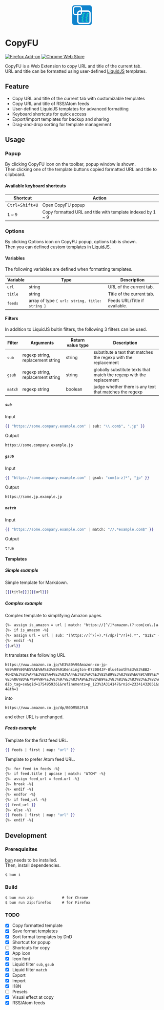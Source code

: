<p align="center">
  <picture style="vertical-align: bottom;">
    <img src="./src/assets/icon.png" height="64">
  </picture>
</p>

# CopyFU

[![Firefox Add-on](https://img.shields.io/amo/v/copyfu?style=for-the-badge)](https://addons.mozilla.org/ja/firefox/addon/copyfu/)
[![Chrome Web Store](https://img.shields.io/chrome-web-store/v/egakkoaaohhnfppfhccbklamlcdfabff?style=for-the-badge&color=blue)](https://chromewebstore.google.com/detail/copyfu/egakkoaaohhnfppfhccbklamlcdfabff)

CopyFU is a Web Extension to copy URL and title of the current tab.  
URL and title can be formatted using user-defined [LiquidJS](https://liquidjs.com) templates.

## Feature

- Copy URL and title of the current tab with customizable templates
- Copy URL and title of RSS/Atom feeds
- User-defined LiquidJS templates for advanced formatting
- Keyboard shortcuts for quick access
- Export/import templates for backup and sharing
- Drag-and-drop sorting for template management

## Usage

### Popup

By clicking CopyFU icon on the toolbar, popup window is shown.  
Then clicking one of the template buttons copied formatted URL and title to clipboard.

#### Available keyboard shortcuts

| Shortcut                    | Action                                                      |
| ---                         | ---                                                         |
| <kbd>Ctrl+Shift+U</kbd>     | Open CopyFU popup                                           |
| <kbd>1</kbd> ~ <kbd>9</kbd> | Copy formatted URL and title with template indexed by 1 ~ 9 |

### Options

By clicking Options icon on CopyFU popup, options tab is shown.  
Then you can defined custom templates in [LiquidJS](https://liquidjs.com).

#### Variables

The following variables are defined when formatting templates.

| Variable | Type                                           | Description                   |
| ---      | ---                                            | ---                           |
| `url`    | string                                         | URL of the current tab.       |
| `title`  | string                                         | Title of the current tab.     |
| `feeds`  | array of type `{ url: string, title: string }` | Feeds URL/Title if available. |

#### Filters

In addition to LiquidJS bultin filters, the following 3 filters can be used.

| Filter  | Arguments                         | Return value type | Description                                                          |
| ---     | ---                               | ---               | ---                                                                  |
| `sub`   | regexp string, replacement string | string            | substitute a text that matches the regexp with the replacement       |
| `gsub`  | regexp string, replacement string | string            | globally substitute texts that match the regexp with the replacement |
| `match` | regexp string                     | boolean           | judge whether there is any text that matches the regexp              |

##### `sub`

Input

```mustache
{{ "https://some.company.example.com" | sub: "\\.com$", ".jp" }}
```

Output

```
https://some.company.example.jp
```

##### `gsub`

Input

```mustache
{{ "https://some.company.example.com" | gsub: "com[a-z]*", "jp" }}
```

Output

```
https://some.jp.example.jp
```

##### `match`

Input

```mustache
{{ "https://some.company.example.com" | match: "//.*example.com$" }}
```

Output

```
true
```

#### Templates

##### Simple example

Simple template for Markdown.

```mustache
[{{title}}]({{url}})
```

##### Complex example

Complex template to simplifying Amazon pages.

```mustache
{%- assign is_amazon = url | match: "https://[^/]*amazon.(?:com|co\.[a-z]{2})/" -%}
{%- if is_amazon -%}
{%- assign url = url | sub: "(https://[^/]+).*(/dp/[^/?]+).*", "$1$2" -%}
{%- endif -%}
{{url}}
```

It translates the following URL

```
https://www.amazon.co.jp/%E3%80%90Amazon-co-jp-%E9%99%90%E5%AE%9A%E3%80%91Kensington-K72084JP-Bluetooth%E3%83%BB2-4GHz%E3%83%AF%E3%82%A4%E3%83%A4%E3%83%AC%E3%82%B9%E3%83%BB%E6%9C%89%E7%B7%9A%E6%8E%A5%E7%B6%9A%E5%AF%BE%E5%BF%9C-%E5%86%8D%E7%94%9F%E3%83%97%E3%83%A9%E3%82%B9%E3%83%81%E3%83%83%E3%82%AF%E4%BD%BF%E7%94%A8/dp/B0DM5BJFLR/ref=sr_1_4?dib_tag=se&qid=1754959361&refinements=p_123%3A314147&rnid=23341432051&s=computers&sr=1-4&th=1
```

into

```
https://www.amazon.co.jp/dp/B0DM5BJFLR
```

and other URL is unchanged.

##### Feeds example

Template for the first feed URL.

```mustache
{{ feeds | first | map: "url" }}
```

Template to prefer Atom feed URL.

```mustache
{%- for feed in feeds -%}
{%- if feed.title | upcase | match: "ATOM" -%}
{%- assign feed_url = feed.url -%}
{%- break -%}
{%- endif -%}
{%- endfor -%}
{%- if feed_url -%}
{{ feed_url }}
{%- else -%}
{{ feeds | first | map: "url" }}
{%- endif -%}
```

## Development

### Prerequisites

[bun](https://bun.sh) needs to be installed.  
Then, install dependencies.

```console
$ bun i
```

### Build

```console
$ bun run zip             # for Chrome
$ bun run zip:firefox     # for Firefox
```

### TODO

- [x] Copy formatted template
- [x] Save format templates
- [x] Sort format templates by DnD
- [x] Shortcut for popup
- [ ] Shortcuts for copy
- [x] App icon
- [x] Icon font
- [x] Liquid filter `sub`, `gsub`
- [x] Liquid filter `match`
- [x] Export
- [x] Import
- [x] I18N
- [ ] Presets
- [x] Visual effect at copy
- [x] RSS/Atom feeds

